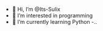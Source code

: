 - 👋 Hi, I’m @Its-Sulix
- 👀 I’m interested in programming
- 🌱 I’m currently learning Python
-..

<!---
Its-Sulix/Its-Sulix is a ✨ special ✨ repository because its `README.md` (this file) appears on your GitHub profile.
You can click the Preview link to take a look at your changes.
--->

